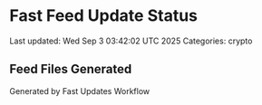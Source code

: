 # Fast Feed Update Status
Last updated: Wed Sep  3 03:42:02 UTC 2025
Categories: crypto

## Feed Files Generated

Generated by Fast Updates Workflow
